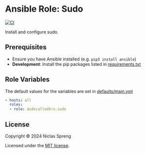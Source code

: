 # Ansible Role: Sudo

[![CI](https://github.com/DudeCalledBro/ansible-role-sudo/actions/workflows/molecule.yml/badge.svg)](https://github.com/DudeCalledBro/ansible-role-sudo/actions/workflows/molecule.yml)

Install and configure sudo.

## Prerequisites

- Ensure you have Ansible installed (e.g. `pip3 install ansible`)
- **Development**: Install the pip packages listed in [requirements.txt](requirements.txt)

## Role Variables

The default values for the variables are set in [defaults/main.yml](defaults/main.yml)

```yaml
- hosts: all
  roles:
  - role: dudecalledbro.sudo
```

## License

Copyright © 2024 Niclas Spreng

Licensed under the [MIT license](LICENSE).
